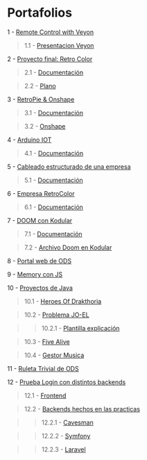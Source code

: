 # Portafolios

1     -     [Remote Control with Veyon](https://github.com/albaboo/portafolio/tree/main/RemoteControl)

> 1.1   -     [Presentacion Veyon](https://github.com/albaboo/portafolio/blob/main/RemoteControl/Veyon%20-%20M7.pptx)

2     -     [Proyecto final: Retro Color](https://github.com/albaboo/portafolio/tree/main/RetroColor)

> 2.1   -     [Documentación](https://github.com/albaboo/portafolio/blob/main/RetroColor/Documentaci%C3%B3.pdf)

> 2.2   -     [Plano](https://github.com/albaboo/portafolio/blob/main/RetroColor/Pla%20-%20Retro%20Color.png)

3     -     [RetroPie & Onshape](https://github.com/albaboo/portafolio/tree/main/RetroPie)

> 3.1   -     [Documentación](https://github.com/albaboo/portafolio/blob/main/RetroPie/Documentaci%C3%B3%20RetroPie.docx)

> 3.2   -     [Onshape](https://github.com/albaboo/portafolio/blob/main/RetroPie/Onshape.docx)

4     -     [Arduino IOT](https://github.com/albaboo/portafolio/tree/main/arduino)

> 4.1   -     [Documentación](https://github.com/albaboo/portafolio/blob/main/arduino/Documentaci%C3%B3%20Projecte%20IOT%20-%20Smart%20House.docx)

5     -     [Cableado estructurado de una empresa](https://github.com/albaboo/portafolio/tree/main/cableado-estructurado)

> 5.1   -     [Documentación](https://github.com/albaboo/portafolio/blob/main/cableado-estructurado/AlbaD%C3%ADaz_Cablejat%20estructurat%20d'una%20empresa%202022-23.docx)

6     -     [Empresa RetroColor](https://github.com/albaboo/portafolio/tree/main/empresa)

> 6.1   -     [Documentación](https://github.com/albaboo/portafolio/blob/main/empresa/Retro%20Color%20-%20Final.docx)

7     -     [DOOM con Kodular](https://github.com/albaboo/portafolio/tree/main/kodular)

> 7.1   -     [Documentación](https://github.com/albaboo/portafolio/blob/main/kodular/Documentaci%C3%B3%20projecte%20Kodular_%20Doom.docx)

> 7.2   -     [Archivo Doom en Kodular](https://github.com/albaboo/portafolio/blob/main/kodular/Doom.aia)

8     -     [Portal web de ODS](https://github.com/albaboo/Briefcases/tree/main/PortalODS)    

9     -     [Memory con JS](https://github.com/albaboo/Briefcases/tree/main/Memory)

10    -     [Proyectos de Java](https://github.com/albaboo/Briefcases/tree/main/ProyectosJava)

> 10.1   -     [Heroes Of Drakthoria](https://github.com/albaboo/Briefcases/tree/main/ProyectosJava/HoD)

> 10.2   -     [Problema JO-EL](https://github.com/albaboo/Briefcases/tree/main/ProyectosJava/ProblemaJOEL)

> > 10.2.1   -     [Plantilla explicación](https://github.com/albaboo/Briefcases/blob/main/ProyectosJava/ProblemaJOEL/AlbaDiaz_DOMJudge%20-%20Plantilla.pdf)

> 10.3   -     [Five Alive](https://github.com/albaboo/Briefcases/tree/main/ProyectosJava/FiveAlive)

> 10.4   -     [Gestor Musica](https://github.com/albaboo/Briefcases/tree/main/ProyectosJava/GestorMusica)

11    -     [Ruleta Trivial de ODS](https://github.com/albaboo/Briefcases/tree/main/RuletaTrivialODS)

12    -     [Prueba Login con distintos backends](https://github.com/albaboo/Briefcases/tree/main/PruebaLogin)

> 12.1   -     [Frontend](https://github.com/albaboo/Briefcases/tree/main/PruebaLogin/src)

> 12.2   -     [Backends hechos en las practicas](https://github.com/albaboo/Briefcases/tree/main/PruebaLogin/PracticasBackend)

>> 12.2.1   -     [Cavesman](https://github.com/albaboo/Briefcases/tree/main/PruebaLogin/PracticasBackend/Cavesman1)

>> 12.2.2   -     [Symfony](https://github.com/albaboo/Briefcases/tree/main/PruebaLogin/PracticasBackend/Symfony1)

>> 12.2.3   -     [Laravel](https://github.com/albaboo/Briefcases/tree/main/PruebaLogin/PracticasBackend/Laravel12)
